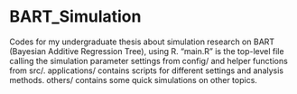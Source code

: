 # BART_Simulation
Codes for my undergraduate thesis about simulation research on BART (Bayesian Additive Regression Tree), using R.
“main.R” is the top-level file calling the simulation parameter settings from config/ and helper functions from src/. applications/ contains scripts for different settings and analysis methods.
others/ contains some quick simulations on other topics.